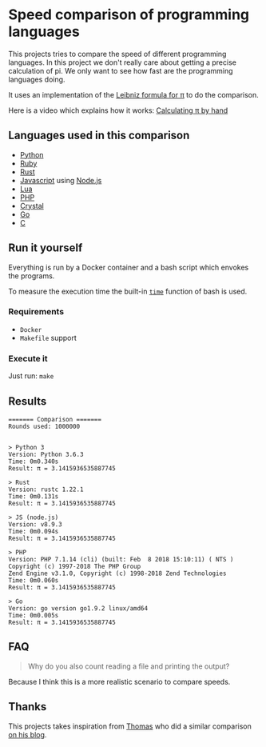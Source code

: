 # Speed comparison of programming languages

This projects tries to compare the speed of different programming languages.
In this project we don't really care about getting a precise calculation of pi. We only want to see how fast are the programming languages doing.

It uses an implementation of the [Leibniz formula for π](https://en.wikipedia.org/wiki/Leibniz_formula_for_%CF%80) to do the comparison.

Here is a video which explains how it works: [Calculating π by hand](https://www.youtube.com/watch?v=HrRMnzANHHs)

## Languages used in this comparison

- [Python](https://www.python.org/)
- [Ruby](https://www.ruby-lang.org/)
- [Rust](https://www.rust-lang.org/)
- [Javascript](https://www.ecma-international.org/publications/standards/Ecma-402.htm) using [Node.js](https://nodejs.org/)
- [Lua](https://www.lua.org/)
- [PHP](https://secure.php.net/)
- [Crystal](https://crystal-lang.org/)
- [Go](https://golang.org/)
- [C](https://en.wikipedia.org/wiki/C_(programming_language))

## Run it yourself

Everything is run by a Docker container and a bash script which envokes the programs.

To measure the execution time the built-in [`time`](https://en.wikipedia.org/wiki/Time_(Unix)) function of bash is used.

### Requirements

- `Docker`
- `Makefile` support

### Execute it

Just run: `make`

## Results

```text
======= Comparison =======
Rounds used: 1000000


> Python 3
Version: Python 3.6.3
Time: 0m0.340s
Result: π = 3.1415936535887745

> Rust
Version: rustc 1.22.1
Time: 0m0.131s
Result: π = 3.1415936535887745

> JS (node.js)
Version: v8.9.3
Time: 0m0.094s
Result: π = 3.1415936535887745

> PHP
Version: PHP 7.1.14 (cli) (built: Feb  8 2018 15:10:11) ( NTS )
Copyright (c) 1997-2018 The PHP Group
Zend Engine v3.1.0, Copyright (c) 1998-2018 Zend Technologies
Time: 0m0.060s
Result: π = 3.1415936535887745

> Go
Version: go version go1.9.2 linux/amd64
Time: 0m0.005s
Result: π = 3.1415936535887745
```

## FAQ

> Why do you also count reading a file and printing the output?

Because I think this is a more realistic scenario to compare speeds.

## Thanks

This projects takes inspiration from [Thomas](https://www.thomaschristlieb.de) who did a similar comparison [on his blog](https://www.thomaschristlieb.de/performance-vergleich-zwischen-verschiedenen-programmiersprachen-und-systemen/).
